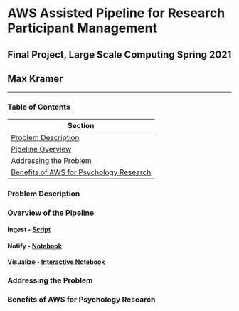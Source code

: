 # AWS Assisted Pipeline for Research Participant Management
## Final Project, Large Scale Computing Spring 2021
## Max Kramer
---

### Table of Contents

|Section|
|---|
|[Problem Description](#problem-description)|
|[Pipeline Overview](#pipeline-overview)|
|[Addressing the Problem](#addressing-the-problem)|
|[Benefits of AWS for Psychology Research](#benefits-of-aws-for-psychology-research)|


### Problem Description

### Overview of the Pipeline

#### Ingest - [Script](https://github.com/lsc4ss-s21/final-project-aws-participant-ingest-pipeline/blob/master/participant_ingest.py)

#### Notify - [Notebook](https://github.com/lsc4ss-s21/final-project-aws-participant-ingest-pipeline/blob/master/Participant_Contact.ipynb)

#### Visualize - [Interactive Notebook](https://github.com/lsc4ss-s21/final-project-aws-participant-ingest-pipeline/blob/master/Data_Visualizer.ipynb)

### Addressing the Problem

### Benefits of AWS for Psychology Research

